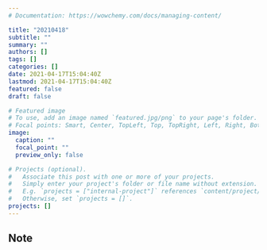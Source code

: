 ```yaml
---
# Documentation: https://wowchemy.com/docs/managing-content/

title: "20210418"
subtitle: ""
summary: ""
authors: []
tags: []
categories: []
date: 2021-04-17T15:04:40Z
lastmod: 2021-04-17T15:04:40Z
featured: false
draft: false

# Featured image
# To use, add an image named `featured.jpg/png` to your page's folder.
# Focal points: Smart, Center, TopLeft, Top, TopRight, Left, Right, BottomLeft, Bottom, BottomRight.
image:
  caption: ""
  focal_point: ""
  preview_only: false

# Projects (optional).
#   Associate this post with one or more of your projects.
#   Simply enter your project's folder or file name without extension.
#   E.g. `projects = ["internal-project"]` references `content/project/deep-learning/index.md`.
#   Otherwise, set `projects = []`.
projects: []
---
```


## Note

